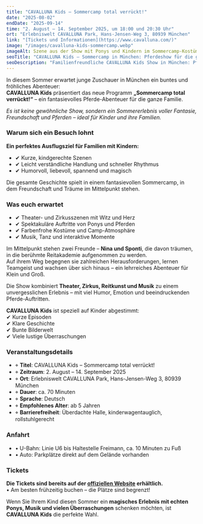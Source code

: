 ```yaml
---
title: "CAVALLUNA Kids – Sommercamp total verrückt!"
date: "2025-08-02"
endDate: "2025-09-14"
time: "2. August – 14. September 2025, um 18:00 und 20:30 Uhr"
ort: "Erlebniswelt CAVALLUNA Park, Hans-Jensen-Weg 3, 80939 München"
link: "[Tickets und Informationen](https://www.cavalluna.com/)"
image: "/images/cavalluna-kids-sommercamp.webp"
imageAlt: Szene aus der Show mit Ponys und Kindern im Sommercamp-Kostüm
seoTitle: "CAVALLUNA Kids – Sommercamp in München: Pferdeshow für die ganze Familie"
seoDescription: "Familienfreundliche CAVALLUNA Kids Show in München: Pferde, Ponys, Musik und Sommerspaß vom 2. August bis 14. September 2025."
---
```


In diesem Sommer erwartet junge Zuschauer in München ein buntes und fröhliches Abenteuer:  
**CAVALLUNA Kids** präsentiert das neue Programm **„Sommercamp total verrückt!“** – ein fantasievolles Pferde-Abenteuer für die ganze Familie.

_Es ist keine gewöhnliche Show, sondern ein Sommererlebnis voller Fantasie, Freundschaft und Pferden – ideal für Kinder und ihre Familien._

### Warum sich ein Besuch lohnt

**Ein perfektes Ausflugsziel für Familien mit Kindern:**  
- ✔ Kurze, kindgerechte Szenen  
- ✔ Leicht verständliche Handlung und schneller Rhythmus  
- ✔ Humorvoll, liebevoll, spannend und magisch  

Die gesamte Geschichte spielt in einem fantasievollen Sommercamp, in dem Freundschaft und Träume im Mittelpunkt stehen.

### Was euch erwartet

- ✔ Theater- und Zirkusszenen mit Witz und Herz  
- ✔ Spektakuläre Auftritte von Ponys und Pferden  
- ✔ Farbenfrohe Kostüme und Camp-Atmosphäre  
- ✔ Musik, Tanz und interaktive Momente  

Im Mittelpunkt stehen zwei Freunde – **Nina und Sponti**, die davon träumen, in die berühmte Reitakademie aufgenommen zu werden.  
Auf ihrem Weg begegnen sie zahlreichen Herausforderungen, lernen Teamgeist und wachsen über sich hinaus – ein lehrreiches Abenteuer für Klein und Groß.

Die Show kombiniert **Theater, Zirkus, Reitkunst und Musik** zu einem unvergesslichen Erlebnis – mit viel Humor, Emotion und beeindruckenden Pferde-Auftritten.

**CAVALLUNA Kids** ist speziell auf Kinder abgestimmt:  
✔ Kurze Episoden  
✔ Klare Geschichte  
✔ Bunte Bilderwelt  
✔ Viele lustige Überraschungen

### Veranstaltungsdetails

- ⌖ **Titel**: CAVALLUNA Kids – Sommercamp total verrückt!  
- ⌖ **Zeitraum**: 2. August – 14. September 2025  
- ⌖ **Ort**: Erlebniswelt CAVALLUNA Park, Hans-Jensen-Weg 3, 80939 München  
- ⌖ **Dauer**: ca. 70 Minuten  
- ⌖ **Sprache**: Deutsch  
- ⌖ **Empfohlenes Alter**: ab 5 Jahren  
- ⌖ **Barrierefreiheit**: Überdachte Halle, kinderwagentauglich, rollstuhlgerecht  

### Anfahrt

- • U-Bahn: Linie U6 bis Haltestelle Freimann, ca. 10 Minuten zu Fuß  
- • Auto: Parkplätze direkt auf dem Gelände vorhanden  

### Tickets

**Die Tickets sind bereits auf der [offiziellen Website](https://www.cavalluna.com/) erhältlich.**  
• Am besten frühzeitig buchen – die Plätze sind begrenzt!

Wenn Sie Ihrem Kind diesen Sommer ein **magisches Erlebnis mit echten Ponys, Musik und vielen Überraschungen** schenken möchten, ist **CAVALLUNA Kids** die perfekte Wahl.
